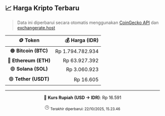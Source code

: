 

<!-- HARGA_KRIPTO -->
## 📈 Harga Kripto Terbaru

> Data ini diperbarui secara otomatis menggunakan [CoinGecko API](https://www.coingecko.com/) dan [exchangerate.host](https://exchangerate.host/)

<div align="center">

| 🪙 Token | 💰 Harga (IDR) |
|:------:|---------------:|
| 🟠 **Bitcoin (BTC)**   | Rp 1.794.782.934 |
| 🔵 **Ethereum (ETH)**  | Rp 63.927.392 |
| 🟣 **Solana (SOL)**    | Rp 3.060.923 |
| 🟢 **Tether (USDT)**   | Rp 16.605 |

---

💱 **Kurs Rupiah (USD → IDR)**: Rp 16.591

🕒 <sub>Terakhir diperbarui: 22/10/2025, 15.23.46</sub>

</div>
<!-- /HARGA_KRIPTO -->